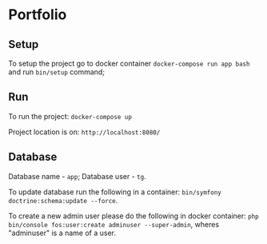 # Portfolio

## Setup

To setup the project go to docker container `docker-compose run app bash` and run `bin/setup` command;

## Run

To run the project: `docker-compose up`

Project location is on: `http://localhost:8080/`

## Database

Database name - `app`; Database user - `tg`.

To update database run the following in a container: `bin/symfony doctrine:schema:update --force`.

To create a new admin user please do the following in docker container:
`php bin/console fos:user:create adminuser --super-admin`, wheres "adminuser" is a name of a user.